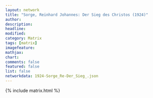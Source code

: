 ```yaml
---
layout: network
title: "Sorge, Reinhard Johannes: Der Sieg des Christos (1924)"
author:
description:
headline:
modified:
category: Matrix
tags: [matrix]
imagefeature: 
mathjax: 
chart: 
comments: false
featured: false
list: false
networkdata: 1924-Sorge_Re-Der_Sieg_.json
---
```

{% include matrix.html %}
